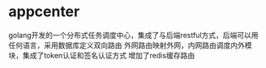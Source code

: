 # appcenter
golang开发的一个分布式任务调度中心，集成了与后端restful方式，后端可以用任何语言，采用数据库定义双向路由
外网路由映射外网，内网路由调度内外模块，集成了token认证和签名认证方式
增加了redis缓存路由
